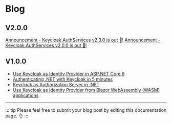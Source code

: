 # Blog

## V2.0.0

[Announcement - Keycloak.AuthServices v2.3.0 is out 🎉!](https://nikiforovall.github.io/dotnet/keycloak/2024/05/10/keycloak-v2-3-0.html)
[Announcement - Keycloak.AuthServices v2.0.0 is out 🎉!](https://nikiforovall.github.io/dotnet/keycloak/2024/05/05/keycloak-v2-0-0.html)

## V1.0.0

* [Use Keycloak as Identity Provider in ASP.NET Core 6](https://nikiforovall.github.io/aspnetcore/dotnet/2022/08/24/dotnet-keycloak-auth.html)
* [Authenticating .NET with Keycloak in 5 minutes](https://medium.com/@stefannovak96/authenticating-net-with-keycloak-ae7ce3675110)
* [Keycloak as Authorization Server in .NET](https://nikiforovall.github.io/dotnet/keycloak/2022/12/28/keycloak-authorization-server.html)
* [Use Keycloak as Identity Provider from Blazor WebAssembly (WASM) applications](https://nikiforovall.github.io/blazor/dotnet/2022/12/08/dotnet-keycloak-blazorwasm-auth.html)

---

::: tip
Please feel free to submit your blog post by editing this documentation page. 👌
:::
